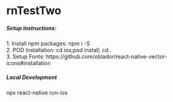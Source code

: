 # rnTestTwo

<h5> Setup instructions: </h5>
1. Install npm packages: npm i -S<br>
2. POD Installation: cd ios;pod install; cd..<br>
3. Setup Fonts: https://github.com/oblador/react-native-vector-icons#installation<br>

<h5> Local Development </h5>
npx react-native run-ios
